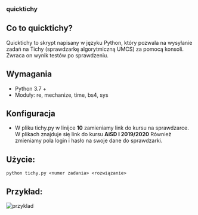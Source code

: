 ### quicktichy

## Co to quicktichy?

Quicktichy to skrypt napisany w języku Python, który pozwala na wysyłanie zadań na Tichy (sprawdzarkę algorytmiczną UMCS) za pomocą konsoli. Zwraca on wynik testów po sprawdzeniu.

## Wymagania
   * Python 3.7 +
   * Moduły: re, mechanize, time, bs4, sys

## Konfiguracja

* W pliku tichy.py w linijce **10** zamieniamy link do kursu na sprawdzarce. W plikach znajduje się link do kursu **AiSD I 2019/2020** Również zmieniamy pola login i hasło na swoje dane do sprawdzarki.



## Użycie:
    python tichy.py <numer zadania> <rozwiązanie>
## Przykład:

![przyklad](https://i.imgur.com/ZJZnuPO.png)
